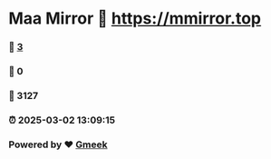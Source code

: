 # Maa Mirror :link: https://mmirror.top 
### :page_facing_up: [3](https://mmirror.top/tag.html) 
### :speech_balloon: 0 
### :hibiscus: 3127 
### :alarm_clock: 2025-03-02 13:09:15 
### Powered by :heart: [Gmeek](https://github.com/Meekdai/Gmeek)
